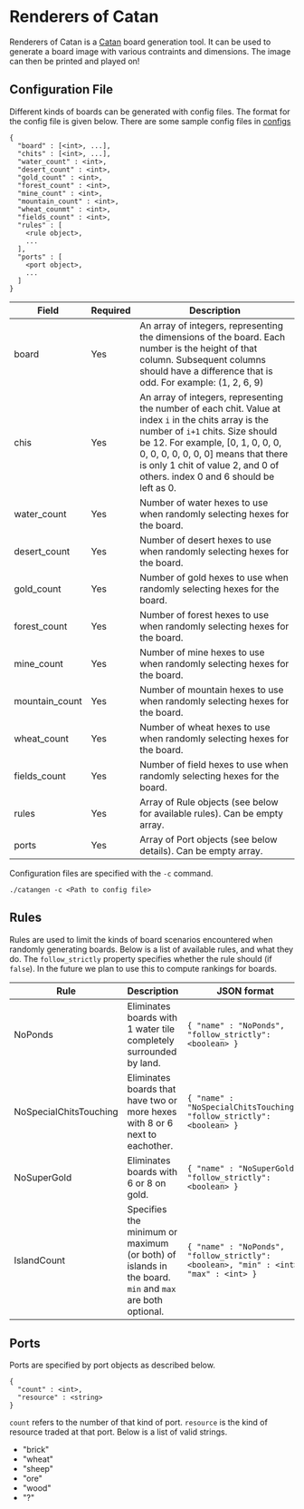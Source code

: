 # Renderers of Catan
Renderers of Catan is a [Catan](http://www.catan.com/) board generation tool. It can be used to generate a board image with various contraints and dimensions. The image can then be printed and played on!

## Configuration File
Different kinds of boards can be generated with config files. The format for the config file is given below. There are some sample config files in [configs](configs/)

```
{
  "board" : [<int>, ...],
  "chits" : [<int>, ...],
  "water_count" : <int>,
  "desert_count" : <int>,
  "gold_count" : <int>,
  "forest_count" : <int>,
  "mine_count" : <int>,
  "mountain_count" : <int>,
  "wheat_counmt" : <int>,
  "fields_count" : <int>,
  "rules" : [
    <rule object>,
    ...
  ],
  "ports" : [
    <port object>,
    ...
  ]
}
```

|Field|Required|Description|
|-----|--------|-----------|
|board|Yes|An array of integers, representing the dimensions of the board. Each number is the height of that column. Subsequent columns should have a difference that is odd. For example: (1, 2, 6, 9)|
|chis|Yes|An array of integers, representing the number of each chit. Value at index `i` in the chits array is the number of `i+1` chits. Size should be 12. For example, [0, 1, 0, 0, 0, 0, 0, 0, 0, 0, 0, 0] means that there is only 1 chit of value 2, and 0 of others. index 0 and 6 should be left as 0.|
|water_count|Yes|Number of water hexes to use when randomly selecting hexes for the board.|
|desert_count|Yes|Number of desert hexes to use when randomly selecting hexes for the board.|
|gold_count|Yes|Number of gold hexes to use when randomly selecting hexes for the board.|
|forest_count|Yes|Number of forest hexes to use when randomly selecting hexes for the board.|
|mine_count|Yes|Number of mine hexes to use when randomly selecting hexes for the board.|
|mountain_count|Yes|Number of mountain hexes to use when randomly selecting hexes for the board.|
|wheat_count|Yes|Number of wheat hexes to use when randomly selecting hexes for the board.|
|fields_count|Yes|Number of field hexes to use when randomly selecting hexes for the board.|
|rules|Yes|Array of Rule objects (see below for available rules). Can be empty array.|
|ports|Yes|Array of Port objects (see below details). Can be empty array.|

Configuration files are specified with the `-c` command.

```
./catangen -c <Path to config file>
```

## Rules
Rules are used to limit the kinds of board scenarios encountered when randomly generating boards. Below is a list of available rules, and what they do. The `follow_strictly` property specifies whether the rule should (if `false`). In the future we plan to use this to compute rankings for boards.

|Rule|Description|JSON format|
|----|-----------|-----------|
|NoPonds|Eliminates boards with 1 water tile completely surrounded by land.|`{ "name" : "NoPonds", "follow_strictly": <boolean> }`|
|NoSpecialChitsTouching|Eliminates boards that have two or more hexes with 8 or 6 next to eachother.|`{ "name" : "NoSpecialChitsTouching", "follow_strictly": <boolean> }`|
|NoSuperGold|Eliminates boards with 6 or 8 on gold.|`{ "name" : "NoSuperGold", "follow_strictly": <boolean> }`|
|IslandCount|Specifies the minimum or maximum (or both) of islands in the board. `min` and `max` are both optional.|`{ "name" : "NoPonds", "follow_strictly": <boolean>, "min" : <int>, "max" : <int> }`|

## Ports
Ports are specified by port objects as described below.

```
{
  "count" : <int>,
  "resource" : <string>
}
```

`count` refers to the number of that kind of port. `resource` is the kind of resource traded at that port. Below is a list of valid strings.

* "brick"
* "wheat"
* "sheep"
* "ore"
* "wood"
* "?"

